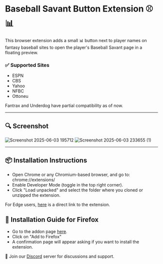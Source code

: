 # Baseball Savant Button Extension ⚾📊

This browser extension adds a small 📊 button next to player names on fantasy baseball sites to open the player's Baseball Savant page in a floating preview. 

### ✅ Supported Sites
- ESPN
- CBS 
- Yahoo
- NFBC
- Ottoneu

Fantrax and Underdog have partial compatibility as of now.

---

## 🔍 Screenshot
![Screenshot 2025-06-03 195712](https://github.com/user-attachments/assets/174b5157-a2b5-4ff8-ba3c-a33ab316f4c8) ![Screenshot 2025-06-03 233655 (1)](https://github.com/user-attachments/assets/85c387f1-c5eb-4f7f-ba75-cd317470d039)

---


## 📦 Installation Instructions

- Open Chrome or any Chromium-based browser, and go to:
 chrome://extensions/
- Enable Developer Mode (toggle in the top right corner).
- Click "Load unpacked" and select the folder where you cloned or unzipped the extension.

For Edge users, [here](https://microsoftedge.microsoft.com/addons/detail/baseball-savant-button/ccgafliooikiccijabcioinhlcelnpeb) is a direct link to the extension.

## 🦊 Installation Guide for Firefox
- Go to the addon page [here](https://addons.mozilla.org/en-US/firefox/addon/baseball-savant-button/).
- Click on "Add to Firefox"
- A confirmation page will appear asking if you want to install the extension.


🚀 Join our [Discord](https://discord.gg/jbrhR2rS) server for discussions and support.


